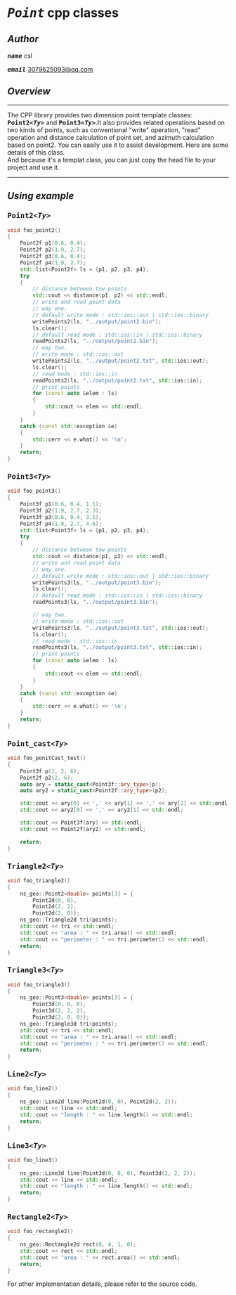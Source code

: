 # <kbd>___Point___</kbd> cpp classes

## ***Author***

<kbd>___name___</kbd> csl  

<kbd>___email___</kbd> 3079625093@qq.com

## ***Overview***

___
The CPP library provides two dimension point template classes: <kbd>__Point2<_Ty>___</kbd> and <kbd>__Point3<_Ty>___</kbd>.It also provides related operations based on two kinds of points, such as conventional "write" operation, "read" operation and distance calculation of point set, and azimuth calculation based on point2. You can easily use it to assist development. Here are some details of this class.  
And because it's a templat class, you can just copy the head file to your project and use it.
___
## ***Using example***

### <kbd>__Point2<_Ty>___</kbd>  

```cpp
void foo_point2()
{
    Point2f p1(0.6, 0.4);
    Point2f p2(1.9, 2.7);
    Point2f p3(0.6, 0.4);
    Point2f p4(1.9, 2.7);
    std::list<Point2f> ls = {p1, p2, p3, p4};
    try
    {
        // distance between tow points
        std::cout << distance(p1, p2) << std::endl;
        // write and read point data
        // way one.
        // default write mode : std::ios::out | std::ios::binary
        writePoints2(ls, "../output/point2.bin");
        ls.clear();
        // default read mode : std::ios::in | std::ios::binary
        readPoints2(ls, "../output/point2.bin");
        // way two.
        // write mode : std::ios::out
        writePoints2(ls, "../output/point2.txt", std::ios::out);
        ls.clear();
        // read mode : std::ios::in
        readPoints2(ls, "../output/point2.txt", std::ios::in);
        // print points
        for (const auto &elem : ls)
        {
            std::cout << elem << std::endl;
        }
    }
    catch (const std::exception &e)
    {
        std::cerr << e.what() << '\n';
    }
    return;
}
```
### <kbd>__Point3<_Ty>___</kbd>  

```cpp
void foo_point3()
{
    Point3f p1(0.6, 0.4, 1.1);
    Point3f p2(1.9, 2.7, 2.3);
    Point3f p3(0.6, 0.4, 3.5);
    Point3f p4(1.9, 2.7, 4.6);
    std::list<Point3f> ls = {p1, p2, p3, p4};
    try
    {
        // distance between tow points
        std::cout << distance(p1, p2) << std::endl;
        // write and read point data
        // way one.
        // default write mode : std::ios::out | std::ios::binary
        writePoints3(ls, "../output/point3.bin");
        ls.clear();
        // default read mode : std::ios::in | std::ios::binary
        readPoints3(ls, "../output/point3.bin");

        // way two.
        // write mode : std::ios::out
        writePoints3(ls, "../output/point3.txt", std::ios::out);
        ls.clear();
        // read mode : std::ios::in
        readPoints3(ls, "../output/point3.txt", std::ios::in);
        // print points
        for (const auto &elem : ls)
        {
            std::cout << elem << std::endl;
        }
    }
    catch (const std::exception &e)
    {
        std::cerr << e.what() << '\n';
    }
    return;
}
```

### <kbd>__Point_cast<_Ty>___</kbd>  
```cpp
void foo_ponitCast_test()
{
    Point3f p(1, 2, 6);
    Point2f p2(2, 6);
    auto ary = static_cast<Point3f::ary_type>(p);
    auto ary2 = static_cast<Point2f::ary_type>(p2);

    std::cout << ary[0] << ',' << ary[1] << ',' << ary[2] << std::endl;
    std::cout << ary2[0] << ',' << ary2[1] << std::endl;

    std::cout << Point3f(ary) << std::endl;
    std::cout << Point2f(ary2) << std::endl;

    return;
}
```

### <kbd>__Triangle2<_Ty>___</kbd>  

```cpp
void foo_triangle2()
{
    ns_geo::Point2<double> points[3] = {
        Point2d(0, 0),
        Point2d(2, 2),
        Point2d(2, 0)};
    ns_geo::Triangle2d tri(points);
    std::cout << tri << std::endl;
    std::cout << "area : " << tri.area() << std::endl;
    std::cout << "perimeter : " << tri.perimeter() << std::endl;
    return;
}
```

### <kbd>__Triangle3<_Ty>___</kbd>  

```cpp
void foo_triangle3()
{
    ns_geo::Point3<double> points[3] = {
        Point3d(0, 0, 0),
        Point3d(2, 2, 2),
        Point3d(2, 0, 0)};
    ns_geo::Triangle3d tri(points);
    std::cout << tri << std::endl;
    std::cout << "area : " << tri.area() << std::endl;
    std::cout << "perimeter : " << tri.perimeter() << std::endl;
    return;
}
```

### <kbd>__Line2<_Ty>___</kbd>  

```cpp
void foo_line2()
{
    ns_geo::Line2d line(Point2d(0, 0), Point2d(2, 2));
    std::cout << line << std::endl;
    std::cout << "length : " << line.length() << std::endl;
    return;
}
```

### <kbd>__Line3<_Ty>___</kbd>  

```cpp
void foo_line3()
{
    ns_geo::Line3d line(Point3d(0, 0, 0), Point3d(2, 2, 2));
    std::cout << line << std::endl;
    std::cout << "length : " << line.length() << std::endl;
    return;
}
```

### <kbd>__Rectangle2<_Ty>___</kbd>  

```cpp
void foo_rectangle2()
{
    ns_geo::Rectangle2d rect(0, 4, 1, 0);
    std::cout << rect << std::endl;
    std::cout << "area : " << rect.area() << std::endl;
    return;
}
```

For other implementation details, please refer to the source code.